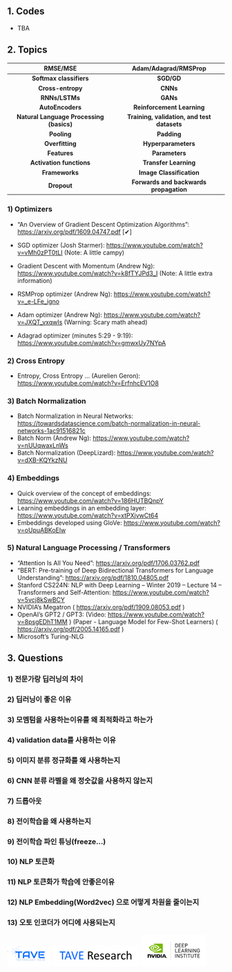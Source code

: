 ## 1. Codes

- TBA

## 2. Topics

| RMSE/MSE |  Adam/Adagrad/RMSProp  |
| :---: | :---: |
| **Softmax classifiers** |  **SGD/GD**  |
| **Cross-entropy** | **CNNs** |
| **RNNs/LSTMs** | **GANs** |
| **AutoEncoders** | **Reinforcement Learning** |
| **Natural Language Processing (basics)** | **Training, validation, and test datasets** |
| **Pooling** | **Padding** |
| **Overfitting** | **Hyperparameters** |
| **Features** | **Parameters** |
| **Activation functions** | **Transfer Learning** |
| **Frameworks** | **Image Classification** |
| **Dropout** | **Forwards and backwards propagation** |

### 1) Optimizers

- “An Overview of Gradient Descent Optimization Algorithms”: https://arxiv.org/pdf/1609.04747.pdf [✔]

- SGD optimizer (Josh Starmer): https://www.youtube.com/watch?v=vMh0zPT0tLI (Note: A little campy)

- Gradient Descent with Momentum (Andrew Ng): https://www.youtube.com/watch?v=k8fTYJPd3_I (Note: A little extra information)

- RSMProp optimizer (Andrew Ng): https://www.youtube.com/watch?v=_e-LFe_igno

- Adam optimizer (Andrew Ng): https://www.youtube.com/watch?v=JXQT_vxqwIs (Warning: Scary math ahead)

- Adagrad optimizer (minutes 5:29 - 9:19): https://www.youtube.com/watch?v=gmwxUy7NYpA

### 2) Cross Entropy

- Entropy, Cross Entropy … (Aurelien Geron): https://www.youtube.com/watch?v=ErfnhcEV1O8

### 3) Batch Normalization

- Batch Normalization in Neural Networks: https://towardsdatascience.com/batch-normalization-in-neural-networks-1ac91516821c
- Batch Norm (Andrew Ng): https://www.youtube.com/watch?v=nUUqwaxLnWs
- Batch Normalization (DeepLizard): https://www.youtube.com/watch?v=dXB-KQYkzNU

### 4) Embeddings

- Quick overview of the concept of embeddings: https://www.youtube.com/watch?v=186HUTBQnpY
- Learning embeddings in an embedding layer: https://www.youtube.com/watch?v=xtPXjvwCt64
- Embeddings developed using GloVe: https://www.youtube.com/watch?v=oUpuABKoElw

### 5) Natural Language Processing / Transformers

- “Attention Is All You Need”: https://arxiv.org/pdf/1706.03762.pdf
- “BERT: Pre-training of Deep Bidirectional Transformers for Language Understanding”: https://arxiv.org/pdf/1810.04805.pdf
- Stanford CS224N: NLP with Deep Learning – Winter 2019 – Lecture 14 – Transformers and Self-Attention: https://www.youtube.com/watch?v=5vcj8kSwBCY
-  NVIDIA’s Megatron ( https://arxiv.org/pdf/1909.08053.pdf )
- OpenAI’s GPT2 / GPT3: (Video: https://www.youtube.com/watch?v=8psgEDhT1MM ) (Paper - Language Model for Few-Shot Learners)
( https://arxiv.org/pdf/2005.14165.pdf )
- Microsoft’s Turing-NLG

## 3. Questions

### 1) 전문가랑 딥러닝의 차이
### 2) 딥러닝이 좋은 이유
### 3) 모멤텀을 사용하는이유를 왜 최적화라고 하는가
### 4) validation data를 사용하는 이유
### 5) 이미지 분류 정규화를 왜 사용하는지
### 6) CNN 분류 라벨을 왜 정숫값을 사용하지 않는지
### 7) 드롭아웃
### 8) 전이학습을 왜 사용하는지
### 9) 전이학습 파인 튜닝(freeze...)
### 10) NLP 토큰화
### 11) NLP 토큰화가 학습에 안좋은이유
### 12) NLP Embedding(Word2vec) 으로 어떻게 차원을 줄이는지
### 13) 오토 인코더가 어디에 사용되는지

[<img src = "./imgs/logo_tave.png" width="20%">](https://tavewave.github.io/)  [<img src = "./imgs/logo_tave_research.png" width="40%">](https://taveresearch.github.io/) [<img src = "./imgs/nvidia_dli.png" width="30%">](https://www.nvidia.com/en-us/)  

